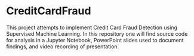 # CreditCardFraud
This project attempts to implement Credit Card Fraud Detection using Supervised Machine Learning. In this repository one will find source code for analysis in a Jupyter Notebook, PowerPoint slides used to document findings, and video recording of presentation. 
